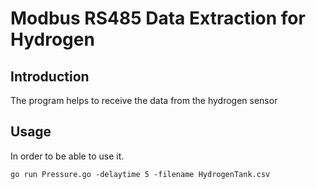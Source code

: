 **Modbus RS485 Data Extraction for Hydrogen**
============================================

**Introduction**
----------------


The program helps to receive the data from the hydrogen sensor


**Usage**
-----------

In order to be able to use it.


`go run Pressure.go -delaytime 5 -filename HydrogenTank.csv`


